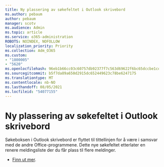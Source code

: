 ```yaml
---
title: Ny plassering av søkefeltet i Outlook skrivebord
ms.author: pebaum
author: pebaum
manager: scotv
ms.audience: Admin
ms.topic: article
ms.service: o365-administration
ROBOTS: NOINDEX, NOFOLLOW
localization_priority: Priority
ms.collection: Adm_O365
ms.custom:
- "1800005"
- "5620"
ms.openlocfilehash: 96eb1b66cc03c60757db92377f7c563d69622f6bc65dccbe1cdaba03a8872ff8
ms.sourcegitcommit: b5f7da89a650d2915dc652449623c78be6247175
ms.translationtype: MT
ms.contentlocale: nb-NO
ms.lasthandoff: 08/05/2021
ms.locfileid: "54077155"
---
```

# <a name="new-location-of-the-search-bar-in-outlook-desktop"></a>Ny plassering av søkefeltet i Outlook skrivebord

Søkeboksen i Outlook skrivebord er flyttet til tittellinjen for å være i samsvar med de andre Office-programmene. Dette nye søkefeltet etterlater en renere meldingsliste der du får plass til flere meldinger.
- [Finn ut mer](https://support.microsoft.com/en-us/office/96fee452-80cd-492d-a35c-5c37584b416b).
